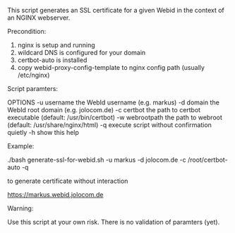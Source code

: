 This script generates an SSL certificate for a given Webid in the context of an NGINX webserver.

Precondition: 

1. nginx is setup and running
2. wildcard DNS is configured for your domain
3. certbot-auto is installed
2. copy webid-proxy-config-template to nginx config path (usually /etc/nginx)

Script paramters:

OPTIONS
  -u username
     the WebId username (e.g. markus)
  -d domain
     the WebId root domain (e.g. jolocom.de)
  -c certbot
     the path to certbot executable (default: /usr/bin/certbot)
  -w webrootpath
     the path to webroot (default: /usr/share/nginx/html)
  -q 
     execute script without confirmation quietly
  -h 
     show this help

Example: 

./bash generate-ssl-for-webid.sh -u markus -d jolocom.de -c /root/certbot-auto -q

to generate certificate without interaction

https://markus.webid.jolocom.de

Warning: 

Use this script at your own risk. There is no validation of paramters (yet).
